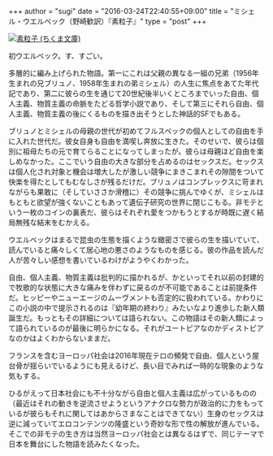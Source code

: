 
+++
author = "sugi"
date = "2016-03-24T22:40:55+09:00"
title = "ミシェル・ウエルベック（野崎歓訳）『素粒子』"
type = "post"
+++

<a href="http://www.amazon.co.jp/exec/obidos/ASIN/4480421777/chezsugi-22/ref=nosim/" name="amazletlink" target="_blank"><img src="http://ecx.images-amazon.com/images/I/41i40V9hoOL.jpg" alt="素粒子 (ちくま文庫)" class="alignleft"  /></a>

初ウエルベック。す、すごい。

多層的に編み上げられた物語。第一にこれは父親の異なる一組の兄弟（1956年生まれの兄ブリュノ、1958年生まれの弟ミシェル）の人生に焦点をあてた年代記であり、第二に彼らの生を通じて20世紀後半いくところまでいった自由、個人主義、物質主義の命脈をたどる哲学小説であり、そして第三にそれら自由、個人主義、物質主義の後にくるものを描き出そうとした神話的SFでもある。

ブリュノとミシェルの母親の世代が初めてフルスペックの個人としての自由を手に入れた世代だ。彼女自身も自由を満喫し奔放に生きた。そのせいで、彼らは個別に祖母たちの元で育てらることになってしまったが。彼らは母親ほど自由を楽しめなかった。ここでいう自由の大きな部分を占めるのはセックスだ。セックスは個人化され対象と機会は増大したが激しい競争にまきこまれその隙間をついて快楽を得たとしてもむなしさが残るだけだ。ブリュノはコンプレックスに苛まれながらも果敢に（そしていささか滑稽に）その競争に挑んでゆくが、ミシェルはもともと欲望が強くないこともあって遺伝子研究の世界に閉じこもる。非モテという一枚のコインの裏表だ、彼らはそれぞれ愛をつかもうとするが時既に遅く結局無残な結末をむかえる。

ウエルベックはまるで昆虫の生態を描くような緻密さで彼らの生を描いていて、読んでいると痛々しくて居心地の悪さのようなものを感じる。彼の作品を読んだ人が苦々しい感想を書いているわけがようやくわかった。

自由、個人主義、物質主義は批判的に描かれるが、かといってそれ以前の封建的で牧歌的な状態に大きな痛みを伴わずに戻るのが不可能であることは前提条件だ。ヒッピーやニューエージのムーヴメントも否定的に扱われている。かわりにこの小説の中で提示されるのは『幼年期の終わり』みたいなより進歩した新人類誕生だ。もっともその詳細については語られない。この物語はその新人類によって語られているのが最後に明らかになる。それがユートピアなのかディストピアなのかはよくわからないままだ。

フランスを含むヨーロッパ社会は2016年現在テロの頻発で自由、個人という屋台骨が揺らいでいるようにも見えるけど、長い目でみれば一時的な現象のような気もする。

ひるがえって日本社会にも不十分ながら自由と個人主義は広がっているものの（最近はそれの動きを逆流させようというアナクロな勢力が政治的に力をもっているが彼らもそれに関してはあからさまなことはできてない）生身のセックスは逆に減っていてエロコンテンツの隆盛という奇妙な形で性の解放が進んでいる。そこでの非モテの生き方は当然ヨーロッパ社会とは異なるはずで、同じテーマで日本を舞台にした物語を読みたくなった。
